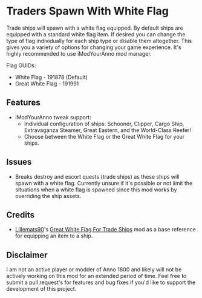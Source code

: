 # Traders Spawn With White Flag

Trade ships will spawn with a white flag equipped. By default ships are equipped with a standard white flag item. If desired you can change the type of flag individually for each ship type or disable them altogether. This gives you a variety of options for changing your game experience. It's highly recommended to use iModYourAnno mod manager.

Flag GUIDs:

- White Flag - 191878 (Default)
- Great White Flag - 191991

## Features

- iModYourAnno tweak support:
    - Individual configuration of ships: Schooner, Clipper, Cargo Ship, Extravaganza Steamer, Great Eastern, and the World-Class Reefer!
    - Choose between the White Flag or the Great White Flag for your ships.


## Issues

- Breaks destroy and escort quests (trade ships) as these ships will spawn with a white flag. Currently unsure if it's possible or not limit the situations when a white flag is spawned since this mod works by overriding the ship assets.

## Credits

- [Lillemats90]()'s [Great White Flag For Trade Ships](https://www.nexusmods.com/anno1800/mods/496) mod as a base reference for equipping an item to a ship.

## Disclaimer

I am not an active player or modder of Anno 1800 and likely will not be actively working on this mod for an extended period of time. Feel free to submit a pull request's for features and bug fixes if you'd like to support the development of this project.